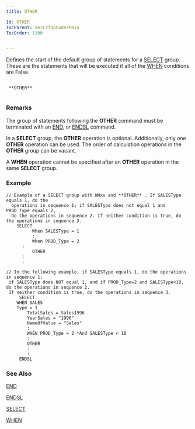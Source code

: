 ```yaml
---
title: OTHER

Id: OTHER
TocParent: aerLrfOpCodesMain
TocOrder: 1300


---
```


Defines the start of the default group of statements for a [SELECT](SELECT.html) group. These are the statements that will be executed if all of the [WHEN](WHEN.html) conditions are False. 

```

 **OTHER** 
        
```

### Remarks
The group of statements following the **OTHER** command must be terminated with an [END](END.html), or [ENDSL](ENDSL.html) command. 

In a **SELECT** group, the **OTHER** operation is optional. Additionally, only one **OTHER** operation can be used. The order of calculation operations in the **OTHER** group can be vacant. 

A **WHEN** operation cannot be specified after an **OTHER** operation in the same **SELECT** group. 

### Example

```
// Example of a SELECT group with WHxx and **OTHER** . If SALESType equals 1, do the 
  operations in sequence 1; if SALESType does not equal 1 and PROD_Type equals 2, 
  do the operations in sequence 2. If neither condition is true, do the operations in sequence 3.   
	SELECT
          When SALESType = 1
          :
          When PROD_Type = 2
	  :          
          OTHER
	  :
	  :

// In the following example, if SALESType equals 1, do the operations in sequence 1;
 if SALESType does NOT equal 1, and if PROD_Type=2 and SALESType<10, do the operations in sequence 2.
 If neither condition is true, do the operations in sequence 3.       
     SELECT
 	WHEN SALES
	Type = 1
        TotalSales = Sales1996
        YearSales = "1996"
        NameOfValue = "Sales"
        :
        WHEN PROD_Type = 2 *And SALESType < 10
        :
        OTHER
        :
        :
     ENDSL    
```

### See Also
[END](END.html)

[ENDSL](ENDSL.html)

[SELECT](SELECT.html)

[WHEN](WHEN.html) 
